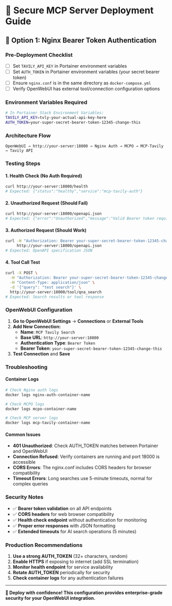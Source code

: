# 🔐 Secure MCP Server Deployment Guide

## 🎯 Option 1: Nginx Bearer Token Authentication

### **Pre-Deployment Checklist**
- [ ] Set `TAVILY_API_KEY` in Portainer environment variables
- [ ] Set `AUTH_TOKEN` in Portainer environment variables (your secret bearer token)
- [ ] Ensure `nginx.conf` is in the same directory as `docker-compose.yml`
- [ ] Verify OpenWebUI has external tool/connection configuration options

### **Environment Variables Required**
```bash
# In Portainer Stack Environment Variables:
TAVILY_API_KEY=tvly-your-actual-api-key-here
AUTH_TOKEN=your-super-secret-bearer-token-12345-change-this
```

### **Architecture Flow**
```
OpenWebUI → http://your-server:18000 → Nginx Auth → MCPO → MCP-Tavily → Tavily API
```

### **Testing Steps**

#### 1. Health Check (No Auth Required)
```bash
curl http://your-server:18000/health
# Expected: {"status":"healthy","service":"mcp-tavily-auth"}
```

#### 2. Unauthorized Request (Should Fail)
```bash
curl http://your-server:18000/openapi.json
# Expected: {"error":"Unauthorized","message":"Valid Bearer token required"}
```

#### 3. Authorized Request (Should Work)
```bash
curl -H "Authorization: Bearer your-super-secret-bearer-token-12345-change-this" \
     http://your-server:18000/openapi.json
# Expected: OpenAPI specification JSON
```

#### 4. Tool Call Test
```bash
curl -X POST \
  -H "Authorization: Bearer your-super-secret-bearer-token-12345-change-this" \
  -H "Content-Type: application/json" \
  -d '{"query": "test search"}' \
  http://your-server:18000/tool/qna_search
# Expected: Search results or tool response
```

### **OpenWebUI Configuration**

1. **Go to OpenWebUI Settings** → **Connections** or **External Tools**
2. **Add New Connection:**
   - **Name**: `MCP Tavily Search`
   - **Base URL**: `http://your-server:18000`
   - **Authentication Type**: `Bearer Token`
   - **Bearer Token**: `your-super-secret-bearer-token-12345-change-this`
3. **Test Connection** and **Save**

### **Troubleshooting**

#### Container Logs
```bash
# Check Nginx auth logs
docker logs nginx-auth-container-name

# Check MCPO logs  
docker logs mcpo-container-name

# Check MCP server logs
docker logs mcp-tavily-container-name
```

#### Common Issues
- **401 Unauthorized**: Check AUTH_TOKEN matches between Portainer and OpenWebUI
- **Connection Refused**: Verify containers are running and port 18000 is accessible
- **CORS Errors**: The nginx.conf includes CORS headers for browser compatibility
- **Timeout Errors**: Long searches use 5-minute timeouts, normal for complex queries

### **Security Notes**
- ✅ **Bearer token validation** on all API endpoints
- ✅ **CORS headers** for web browser compatibility  
- ✅ **Health check endpoint** without authentication for monitoring
- ✅ **Proper error responses** with JSON formatting
- ✅ **Extended timeouts** for AI search operations (5 minutes)

### **Production Recommendations**
1. **Use a strong AUTH_TOKEN** (32+ characters, random)
2. **Enable HTTPS** if exposing to internet (add SSL termination)
3. **Monitor health endpoint** for service availability
4. **Rotate AUTH_TOKEN** periodically for security
5. **Check container logs** for any authentication failures

---

**🚀 Deploy with confidence! This configuration provides enterprise-grade security for your OpenWebUI integration.**
